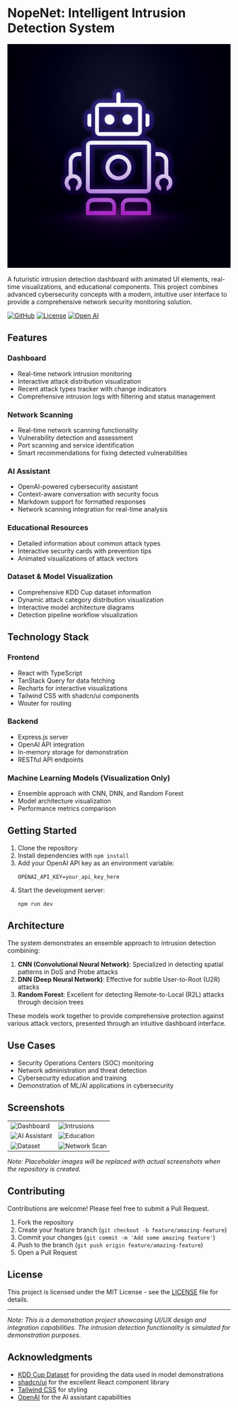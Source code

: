 # NopeNet: Intelligent Intrusion Detection System

![NopeNet](generated-icon.png)

A futuristic intrusion detection dashboard with animated UI elements, real-time visualizations, and educational components. This project combines advanced cybersecurity concepts with a modern, intuitive user interface to provide a comprehensive network security monitoring solution.

[![GitHub](https://img.shields.io/badge/GitHub-CodeByGirum-blue?logo=github)](https://github.com/CodeByGirum/nopenet)
[![License](https://img.shields.io/badge/License-MIT-green.svg)](https://opensource.org/licenses/MIT)
[![Open AI](https://img.shields.io/badge/OpenAI-GPT--4o-6a45e4?logo=openai)](https://openai.com/)

## Features

### Dashboard
- Real-time network intrusion monitoring
- Interactive attack distribution visualization
- Recent attack types tracker with change indicators
- Comprehensive intrusion logs with filtering and status management

### Network Scanning
- Real-time network scanning functionality
- Vulnerability detection and assessment
- Port scanning and service identification
- Smart recommendations for fixing detected vulnerabilities

### AI Assistant
- OpenAI-powered cybersecurity assistant
- Context-aware conversation with security focus
- Markdown support for formatted responses
- Network scanning integration for real-time analysis

### Educational Resources
- Detailed information about common attack types
- Interactive security cards with prevention tips
- Animated visualizations of attack vectors

### Dataset & Model Visualization
- Comprehensive KDD Cup dataset information
- Dynamic attack category distribution visualization
- Interactive model architecture diagrams
- Detection pipeline workflow visualization

## Technology Stack

### Frontend
- React with TypeScript
- TanStack Query for data fetching
- Recharts for interactive visualizations
- Tailwind CSS with shadcn/ui components
- Wouter for routing

### Backend
- Express.js server
- OpenAI API integration
- In-memory storage for demonstration
- RESTful API endpoints

### Machine Learning Models (Visualization Only)
- Ensemble approach with CNN, DNN, and Random Forest
- Model architecture visualization
- Performance metrics comparison

## Getting Started

1. Clone the repository
2. Install dependencies with `npm install`
3. Add your OpenAI API key as an environment variable:
   ```
   OPENAI_API_KEY=your_api_key_here
   ```
4. Start the development server:
   ```
   npm run dev
   ```

## Architecture

The system demonstrates an ensemble approach to intrusion detection combining:

1. **CNN (Convolutional Neural Network)**: Specialized in detecting spatial patterns in DoS and Probe attacks
2. **DNN (Deep Neural Network)**: Effective for subtle User-to-Root (U2R) attacks
3. **Random Forest**: Excellent for detecting Remote-to-Local (R2L) attacks through decision trees

These models work together to provide comprehensive protection against various attack vectors, presented through an intuitive dashboard interface.

## Use Cases

- Security Operations Centers (SOC) monitoring
- Network administration and threat detection
- Cybersecurity education and training
- Demonstration of ML/AI applications in cybersecurity

## Screenshots

<table>
  <tr>
    <td><img src="https://github.com/CodeByGirum/nopenet/raw/main/docs/screenshots/dashboard.png" alt="Dashboard" /></td>
    <td><img src="https://github.com/CodeByGirum/nopenet/raw/main/docs/screenshots/intrusions.png" alt="Intrusions" /></td>
  </tr>
  <tr>
    <td><img src="https://github.com/CodeByGirum/nopenet/raw/main/docs/screenshots/assistant.png" alt="AI Assistant" /></td>
    <td><img src="https://github.com/CodeByGirum/nopenet/raw/main/docs/screenshots/education.png" alt="Education" /></td>
  </tr>
  <tr>
    <td><img src="https://github.com/CodeByGirum/nopenet/raw/main/docs/screenshots/dataset.png" alt="Dataset" /></td>
    <td><img src="https://github.com/CodeByGirum/nopenet/raw/main/docs/screenshots/scan.png" alt="Network Scan" /></td>
  </tr>
</table>

*Note: Placeholder images will be replaced with actual screenshots when the repository is created.*

## Contributing

Contributions are welcome! Please feel free to submit a Pull Request.

1. Fork the repository
2. Create your feature branch (`git checkout -b feature/amazing-feature`)
3. Commit your changes (`git commit -m 'Add some amazing feature'`)
4. Push to the branch (`git push origin feature/amazing-feature`)
5. Open a Pull Request

## License

This project is licensed under the MIT License - see the [LICENSE](LICENSE) file for details.

---

*Note: This is a demonstration project showcasing UI/UX design and integration capabilities. The intrusion detection functionality is simulated for demonstration purposes.*

## Acknowledgments

- [KDD Cup Dataset](http://kdd.ics.uci.edu/databases/kddcup99/kddcup99.html) for providing the data used in model demonstrations
- [shadcn/ui](https://ui.shadcn.com/) for the excellent React component library
- [Tailwind CSS](https://tailwindcss.com/) for styling
- [OpenAI](https://openai.com/) for the AI assistant capabilities